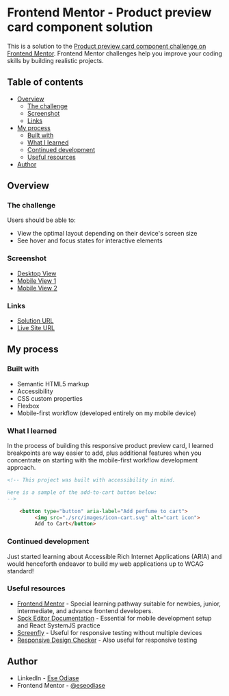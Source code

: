 # Frontend Mentor - Product preview card component solution

This is a solution to the [Product preview card component challenge on Frontend Mentor](https://www.frontendmentor.io/challenges/product-preview-card-component-GO7UmttRfa). Frontend Mentor challenges help you improve your coding skills by building realistic projects. 

## Table of contents

- [Overview](#overview)
  - [The challenge](#the-challenge)
  - [Screenshot](#screenshot)
  - [Links](#links)
- [My process](#my-process)
  - [Built with](#built-with)
  - [What I learned](#what-i-learned)
  - [Continued development](#continued-development)
  - [Useful resources](#useful-resources)
- [Author](#author)

## Overview

### The challenge

Users should be able to:

- View the optimal layout depending on their device's screen size
- See hover and focus states for interactive elements

### Screenshot

- [Desktop View](./src/screenshots/desktop-view.jpg)
- [Mobile View 1](./src/screenshots/mobile-view-1.jpg)
- [Mobile View 2](./src/screenshots/mobile-view-2.jpg)

### Links

- [Solution URL](https://github.com/eseodiase/product-preview-card)
- [Live Site URL](https://eseodiase.github.io/product-preview-card/)
## My process

### Built with

- Semantic HTML5 markup
- Accessibility
- CSS custom properties
- Flexbox
- Mobile-first workflow (developed entirely on my mobile device)

### What I learned

In the process of building this responsive product preview card, I learned breakpoints are way easier to add, plus additional features when you concentrate on starting with the mobile-first workflow development approach.

```html
<!-- This project was built with accessibility in mind.

Here is a sample of the add-to-cart button below:
-->

    <button type="button" aria-label="Add perfume to cart">
         <img src="./src/images/icon-cart.svg" alt="cart icon">
         Add to Cart</button>
```

### Continued development

Just started learning about Accessible Rich Internet Applications (ARIA) and would henceforth endeavor to build my web applications up to WCAG standard!

### Useful resources

- [Frontend Mentor](https://www.frontendmentor.io/learning-paths) - Special learning pathway suitable for newbies, junior, intermediate, and advance frontend developers.
- [Spck Editor Documentation](https://spck.io/docs) - Essential for mobile development setup and React SystemJS practice
- [Screenfly](https://screenfly.org) - Useful for responsive testing without multiple devices
- [Responsive Design Checker](https://www.responsivedesignchecker.com) - Also useful for responsive testing

## Author

- LinkedIn - [Ese Odiase](https://ng.linkedin.com/in/ese-g-odiase-220576196)
- Frontend Mentor - [@eseodiase](https://www.frontendmentor.io/profile/eseodiase)


